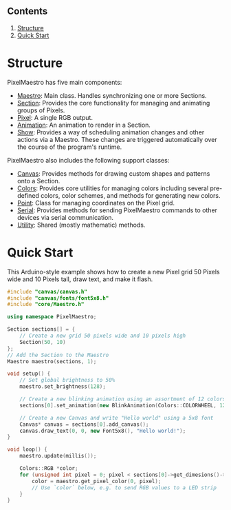 ## Contents
1. [Structure](#structure)
2. [Quick Start](#quick-start)

# Structure
PixelMaestro has five main components:
* [Maestro](maestro.md): Main class. Handles synchronizing one or more Sections.
* [Section](section.md): Provides the core functionality for managing and animating groups of Pixels.
* [Pixel](pixel.md): A single RGB output.
* [Animation](animation.md): An animation to render in a Section.
* [Show](show.md): Provides a way of scheduling animation changes and other actions via a Maestro. These changes are triggered automatically over the course of the program's runtime.

PixelMaestro also includes the following support classes:
* [Canvas](canvas.md): Provides methods for drawing custom shapes and patterns onto a Section.
* [Colors](colors.md): Provides core utilities for managing colors including several pre-defined colors, color schemes, and methods for generating new colors.
* [Point](point.md): Class for managing coordinates on the Pixel grid.
* [Serial](serial.md): Provides methods for sending PixelMaestro commands to other devices via serial communication.
* [Utility](utility.md): Shared (mostly mathematic) methods.

# Quick Start
This Arduino-style example shows how to create a new Pixel grid 50 Pixels wide and 10 Pixels tall, draw text, and make it flash.

```c++
#include "canvas/canvas.h"
#include "canvas/fonts/font5x8.h"
#include "core/Maestro.h"

using namespace PixelMaestro;

Section sections[] = {
	// Create a new grid 50 pixels wide and 10 pixels high
	Section(50, 10)
};
// Add the Section to the Maestro
Maestro maestro(sections, 1);

void setup() {
	// Set global brightness to 50%
	maestro.set_brightness(128);

	// Create a new blinking animation using an assortment of 12 colors, then sets the animation speed to 500ms
	sections[0].set_animation(new BlinkAnimation(Colors::COLORWHEEL, 12, 500));

	// Create a new Canvas and write "Hello world" using a 5x8 font
	Canvas* canvas = sections[0].add_canvas();
	canvas.draw_text(0, 0, new Font5x8(), "Hello world!");
}

void loop() {
	maestro.update(millis());

	Colors::RGB *color;
	for (unsigned int pixel = 0; pixel < sections[0]->get_dimesions()->size(); pixel++) {
		color = maestro.get_pixel_color(0, pixel);
		// Use `color` below, e.g. to send RGB values to a LED strip
	}
}
```

